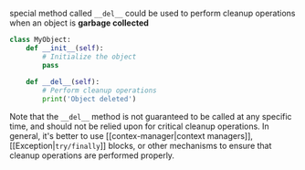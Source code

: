 special method called `__del__` could be used to perform cleanup operations when an object is **garbage collected**
```python
class MyObject:
    def __init__(self):
        # Initialize the object
        pass
    
    def __del__(self):
        # Perform cleanup operations
        print('Object deleted')
```

Note that the `__del__` method is not guaranteed to be called at any specific time, and should not be relied upon for critical cleanup operations. In general, it's better to use [[contex-manager|context managers]], [[Exception|`try/finally`]] blocks, or other mechanisms to ensure that cleanup operations are performed properly.